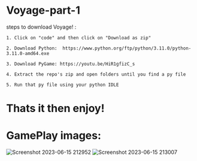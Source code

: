 # Voyage-part-1

steps to download Voyage! :

    1. Click on "code" and then click on "Download as zip"

    2. Download Python:  https://www.python.org/ftp/python/3.11.0/python-3.11.0-amd64.exe
    
    3. Download PyGame: https://youtu.be/HiR1gfizC_s
    
    4. Extract the repo's zip and open folders until you find a py file
    
    5. Run that py file using your python IDLE
    
# Thats it then enjoy!

# GamePlay images: 

![Screenshot 2023-06-15 212952](https://github.com/spacesaicodes1234/Voyage-part-1/assets/101946066/ca72d9f9-e205-411f-bc45-77ca956f28f9)
![Screenshot 2023-06-15 213007](https://github.com/spacesaicodes1234/Voyage-part-1/assets/101946066/d68b9427-70aa-4c9b-8e7d-6c98dbe3d7e8)

